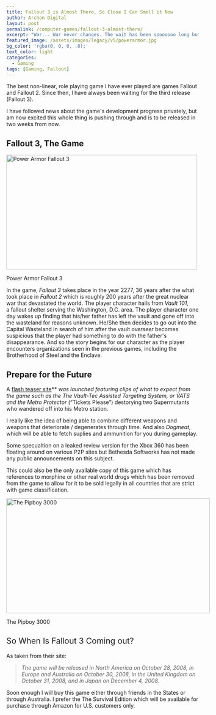 ```yaml
---
title: Fallout 3 is Almost There, So Close I Can Smell it Now
author: Archon Digital
layout: post
permalink: /computer-games/fallout-3-almost-there/
excerpt: "War... War never changes. The wait has been sooooooo long but is definitely worth it. Fallout 3 will soon be released and Archon Digital will be ready as soon as it comes out in the U.S. market."
featured_image: /assets/images/legacy/v5/powerarmor.jpg
bg_color: 'rgba(0, 0, 0, .8);'
text_color: light
categories:
  - Gaming
tags: [Gaming, Fallout]
---
```

<p class="lead">The best non-linear, role playing game I have ever played are games Fallout and Fallout 2. Since then, I have always been waiting for the third release (Fallout 3).</p>

I have followed news about the game's development progress privately, but am now excited this whole thing is pushing through and is to be released in two weeks from now.<!--more-->

## Fallout 3, The Game

<div id="attachment_364" style="width: 510px" class="wp-caption alignnone">
  <a href="{{ site.baseurl }}/assets/images/legacy/v5/powerarmor.jpg"><img class="size-medium wp-image-364" title="powerarmor" src="{{ site.baseurl }}/assets/images/legacy/v5/powerarmor-500x300.jpg" alt="Power Armor Fallout 3" width="500" height="300" /></a><p class="wp-caption-text">
    Power Armor Fallout 3
  </p>
</div>

In the game, *Fallout 3* takes place in the year 2277, 36 years after the what took place in *Fallout 2* which is roughly 200 years after the great nuclear war that devastated the world. The player character hails from *Vault 101*, a fallout shelter serving the Washington, D.C. area. The player character one day wakes up finding that his/her father has left the vault and gone off into the wasteland for reasons unknown. He/She then decides to go out into the Capital Wasteland in search of him after the vault *overseer* becomes suspicious that the player had something to do with the father's disappearance. And so the story begins for our character as the player encounters organizations seen in the previous games, including the Brotherhood of Steel and the Enclave.

## Prepare for the Future

A <a href="http://prepareforthefuture.com/" target="_blank">flash teaser site</a>** **was launched featuring clips of what to expect from the game such as the The Vault-Tec Assisted Targeting System, or VATS and the Metro *Protector**<span style="font-style: normal;"> (&#8220;Tickets Please&#8221;) </span><span style="font-style: normal;">destorying two Supermutants who wandered off into his Metro station</span><span style="font-style: normal;">.</span>*

I really like the idea of being able to combine different weapons and weapons that deteriorate / degenerates through time. And also *Dogmeat*, which will be able to fetch suplies and ammunition for you during gameplay.

Some specualtion on a leaked review version for the Xbox 360 has been floating around on various P2P sites but Bethesda Softworks has not made any public announcements on this subject.

This could also be the only available copy of this game which has references to morphine or other real world drugs which has been removed from the game to allow for it to be sold legally in all countries that are strict with game classification.

<div id="attachment_363" style="width: 543px" class="wp-caption alignnone">
  <a href="{{ site.baseurl }}/assets/images/legacy/v5/fallout3pipboyskills0.jpg"><img class="size-medium wp-image-363" title="fallout3pipboyskills0" src="{{ site.baseurl }}/assets/images/legacy/v5/fallout3pipboyskills0-533x300.jpg" alt="The Pipboy 3000" width="533" height="300" /></a><p class="wp-caption-text">
    The Pipboy 3000
  </p>
</div>

## <span style="font-weight: normal;">So When Is Fallout 3 Coming out?</span>

As taken from their site:

> *The game will be released in North America on October 28, 2008, in Europe and Australia on October 30, 2008, in the United Kingdom on October 31, 2008, and in Japan on December 4, 2008.*

Soon enough I will buy this game either through friends in the States or through Australia. I prefer the The Survival Edition which will be available for purchase through Amazon for U.S. customers only.